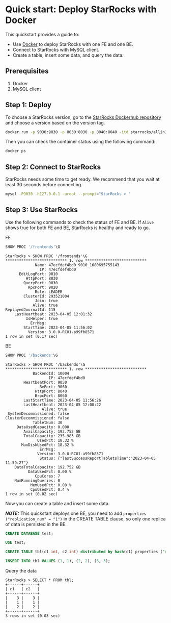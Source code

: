 # Quick start: Deploy StarRocks with Docker

This quickstart provides a guide to:

- Use [Docker](https://docs.docker.com/engine/install/) to deploy StarRocks with one FE and one BE.
- Connect to StarRocks with MySQL client.
- Create a table, insert some data, and query the data.

## Prerequisites

1. Docker
2. MySQL client

## Step 1: Deploy

To choose a StarRocks version, go to the [StarRocks Dockerhub repository](https://hub.docker.com/r/starrocks/allin1-ubuntu/tags) and choose a version based on the version tag.

```sh
docker run -p 9030:9030 -p 8030:8030 -p 8040:8040 -itd starrocks/allin1-ubuntu:3.0.0-rc01
```

Then you can check the container status using the following command:

```sh
docker ps
```

## Step 2: Connect to StarRocks

StarRocks needs some time to get ready. We recommend that you wait at least 30 seconds before connecting.

```sh
mysql -P9030 -h127.0.0.1 -uroot --prompt="StarRocks > "
```

## Step 3: Use StarRocks

Use the following commands to check the status of FE and BE. If `Alive` shows true for both FE and BE, StarRocks is healthy and ready to go.

FE

```SQL
SHOW PROC '/frontends'\G
```

```plaintext
StarRocks > SHOW PROC '/frontends'\G
*************************** 1. row ***************************
             Name: 47ecfdef4bd0_9010_1680695755143
               IP: 47ecfdef4bd0
      EditLogPort: 9010
         HttpPort: 8030
        QueryPort: 9030
          RpcPort: 9020
             Role: LEADER
        ClusterId: 293521004
             Join: true
            Alive: true
ReplayedJournalId: 115
    LastHeartbeat: 2023-04-05 12:01:32
         IsHelper: true
           ErrMsg:
        StartTime: 2023-04-05 11:56:02
          Version: 3.0.0-RC01-a99fb8571
1 row in set (0.17 sec)
```

BE

```SQL
SHOW PROC '/backends'\G
```

```plaintext
StarRocks > SHOW PROC '/backends'\G
*************************** 1. row ***************************
            BackendId: 10004
                   IP: 47ecfdef4bd0
        HeartbeatPort: 9050
               BePort: 9060
             HttpPort: 8040
             BrpcPort: 8060
        LastStartTime: 2023-04-05 11:56:26
        LastHeartbeat: 2023-04-05 12:00:22
                Alive: true
 SystemDecommissioned: false
ClusterDecommissioned: false
            TabletNum: 30
     DataUsedCapacity: 0.000
        AvailCapacity: 192.752 GB
        TotalCapacity: 235.983 GB
              UsedPct: 18.32 %
       MaxDiskUsedPct: 18.32 %
               ErrMsg:
              Version: 3.0.0-RC01-a99fb8571
               Status: {"lastSuccessReportTabletsTime":"2023-04-05 11:59:27"}
    DataTotalCapacity: 192.752 GB
          DataUsedPct: 0.00 %
             CpuCores: 7
    NumRunningQueries: 0
           MemUsedPct: 0.08 %
           CpuUsedPct: 0.4 %
1 row in set (0.02 sec)
```

Now you can create a table and insert some data.

**_NOTE:_** This quickstart deploys one BE, you need to add `properties ("replication_num" = "1")` in the CREATE TABLE clause, so only one replica of data is persisted in the BE.

```SQL
CREATE DATABASE test;

USE test;

CREATE TABLE tbl(c1 int, c2 int) distributed by hash(c1) properties ("replication_num" = "1");

INSERT INTO tbl VALUES (1, 1), (2, 2), (3, 3);
```

Query the data

```plaintext
StarRocks > SELECT * FROM tbl;
+------+------+
| c1   | c2   |
+------+------+
|    3 |    3 |
|    1 |    1 |
|    2 |    2 |
+------+------+
3 rows in set (0.03 sec)
```
